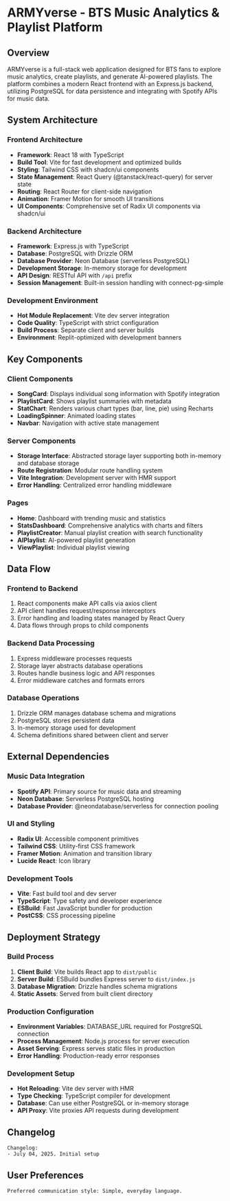 # ARMYverse - BTS Music Analytics & Playlist Platform

## Overview

ARMYverse is a full-stack web application designed for BTS fans to explore music analytics, create playlists, and generate AI-powered playlists. The platform combines a modern React frontend with an Express.js backend, utilizing PostgreSQL for data persistence and integrating with Spotify APIs for music data.

## System Architecture

### Frontend Architecture
- **Framework**: React 18 with TypeScript
- **Build Tool**: Vite for fast development and optimized builds
- **Styling**: Tailwind CSS with shadcn/ui components
- **State Management**: React Query (@tanstack/react-query) for server state
- **Routing**: React Router for client-side navigation
- **Animation**: Framer Motion for smooth UI transitions
- **UI Components**: Comprehensive set of Radix UI components via shadcn/ui

### Backend Architecture
- **Framework**: Express.js with TypeScript
- **Database**: PostgreSQL with Drizzle ORM
- **Database Provider**: Neon Database (serverless PostgreSQL)
- **Development Storage**: In-memory storage for development
- **API Design**: RESTful API with `/api` prefix
- **Session Management**: Built-in session handling with connect-pg-simple

### Development Environment
- **Hot Module Replacement**: Vite dev server integration
- **Code Quality**: TypeScript with strict configuration
- **Build Process**: Separate client and server builds
- **Environment**: Replit-optimized with development banners

## Key Components

### Client Components
- **SongCard**: Displays individual song information with Spotify integration
- **PlaylistCard**: Shows playlist summaries with metadata
- **StatChart**: Renders various chart types (bar, line, pie) using Recharts
- **LoadingSpinner**: Animated loading states
- **Navbar**: Navigation with active state management

### Server Components
- **Storage Interface**: Abstracted storage layer supporting both in-memory and database storage
- **Route Registration**: Modular route handling system
- **Vite Integration**: Development server with HMR support
- **Error Handling**: Centralized error handling middleware

### Pages
- **Home**: Dashboard with trending music and statistics
- **StatsDashboard**: Comprehensive analytics with charts and filters
- **PlaylistCreator**: Manual playlist creation with search functionality
- **AIPlaylist**: AI-powered playlist generation
- **ViewPlaylist**: Individual playlist viewing

## Data Flow

### Frontend to Backend
1. React components make API calls via axios client
2. API client handles request/response interceptors
3. Error handling and loading states managed by React Query
4. Data flows through props to child components

### Backend Data Processing
1. Express middleware processes requests
2. Storage layer abstracts database operations
3. Routes handle business logic and API responses
4. Error middleware catches and formats errors

### Database Operations
1. Drizzle ORM manages database schema and migrations
2. PostgreSQL stores persistent data
3. In-memory storage used for development
4. Schema definitions shared between client and server

## External Dependencies

### Music Data Integration
- **Spotify API**: Primary source for music data and streaming
- **Neon Database**: Serverless PostgreSQL hosting
- **Database Provider**: @neondatabase/serverless for connection pooling

### UI and Styling
- **Radix UI**: Accessible component primitives
- **Tailwind CSS**: Utility-first CSS framework
- **Framer Motion**: Animation and transition library
- **Lucide React**: Icon library

### Development Tools
- **Vite**: Fast build tool and dev server
- **TypeScript**: Type safety and developer experience
- **ESBuild**: Fast JavaScript bundler for production
- **PostCSS**: CSS processing pipeline

## Deployment Strategy

### Build Process
1. **Client Build**: Vite builds React app to `dist/public`
2. **Server Build**: ESBuild bundles Express server to `dist/index.js`
3. **Database Migration**: Drizzle handles schema migrations
4. **Static Assets**: Served from built client directory

### Production Configuration
- **Environment Variables**: DATABASE_URL required for PostgreSQL connection
- **Process Management**: Node.js process for server execution
- **Asset Serving**: Express serves static files in production
- **Error Handling**: Production-ready error responses

### Development Setup
- **Hot Reloading**: Vite dev server with HMR
- **Type Checking**: TypeScript compiler for development
- **Database**: Can use either PostgreSQL or in-memory storage
- **API Proxy**: Vite proxies API requests during development

## Changelog

```
Changelog:
- July 04, 2025. Initial setup
```

## User Preferences

```
Preferred communication style: Simple, everyday language.
```
